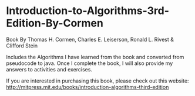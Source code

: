 # Introduction-to-Algorithms-3rd-Edition-By-Cormen
Book By Thomas H. Cormen, Charles E. Leiserson, Ronald L. Rivest & Clifford Stein

Includes the Algorithms I have learned from the book and converted from pseudocode to java. Once I complete the book, I will also provide my answers to activities and exercises.

If you are interested in purchasing this book, please check out this website:
http://mitpress.mit.edu/books/introduction-algorithms-third-edition
